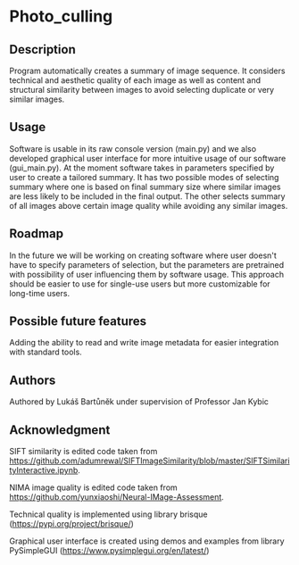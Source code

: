 # Photo_culling

## Description
Program automatically creates a summary of image sequence. It considers technical and aesthetic quality of each image as well as content and structural similarity between images to avoid selecting duplicate or very similar images. 

## Usage
Software is usable in its raw console version (main.py) and we also developed graphical user interface for more intuitive usage of our software (gui_main.py).
At the moment software takes in parameters specified by user to create a tailored summary. It has two possible modes of selecting summary where one is based on final summary size where similar images are less likely to be included in the final output. The other selects summary of all images above certain image quality while avoiding any similar images.

## Roadmap
In the future we will be working on creating software where user doesn't have to specify parameters of selection, but the parameters are pretrained with possibility of user influencing them by software usage. This approach should be easier to use for single-use users but more customizable for long-time users.

## Possible future features
Adding the ability to read and write image metadata for easier integration with standard tools.

## Authors
Authored by Lukáš Bartůněk under supervision of Professor Jan Kybic

## Acknowledgment
SIFT similarity is edited code taken from https://github.com/adumrewal/SIFTImageSimilarity/blob/master/SIFTSimilarityInteractive.ipynb.

NIMA image quality is edited code taken from https://github.com/yunxiaoshi/Neural-IMage-Assessment.

Technical quality is implemented using library brisque (https://pypi.org/project/brisque/)

Graphical user interface is created using demos and examples from library PySimpleGUI (https://www.pysimplegui.org/en/latest/)


